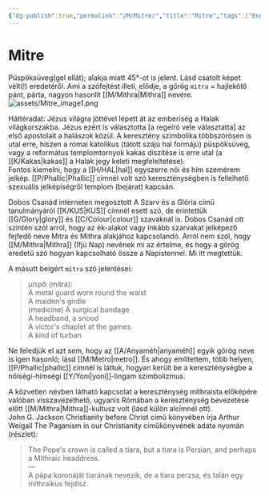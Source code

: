 ```yaml
---
{"dg-publish":true,"permalink":"/M/Mitre/","title":"Mitre","tags":["Englishtexttranslated"],"created":"2023-10-14T06:10","updated":"2024-02-02T03:30"}
---
```



# Mitre

Püspöksüveg(gel ellát); alakja miatt 45°-ot is jelent. Lásd csatolt képet vélt(!) eredetéről. Ami a szófejtést illeti, elődje, a görög `mitra` = hajlekötő pánt, párta, nagyon hasonlít [[M/Mithra\|Mithra]] nevére.  
![assets/Mitre_image1.png](/img/user/M/assets/Mitre_image1.png)  

Háttéradat: Jézus világra jöttével lépett át az emberiség a Halak világkorszakba. Jézus ezért is választotta \[a regeíró vele választatta\] az első apostolait a halászok közül. A keresztény szimbolika többszörösen is utal erre, hiszen a római katolikus (tátott szájú hal formájú) püspöksüveg, vagy a református templomtornyok kakas díszítése is erre utal (a [[K/Kakas\|kakas]] a Halak jegy keleti megfeleltetése).  
Fontos kiemelni, hogy a [[H/HAL\|hal]] egyszerre női és hím szemérem jelkép. [[P/Phallic\|Phallic]] címnél volt szó kereszténységben is fellelhető szexuális jelképiségről templom (bejárat) kapcsán.  

Dobos Csanád interneten megosztott A Szarv és a Glória című tanulmányáról [[K/KUS\|KUS]] címnél esett szó, de érintettük [[G/Glory\|glory]] és [[C/Colour\|colour]] szavaknál is. Dobos Csanád ott szintén szól arról, hogy az ék-alakot vagy inkább szarvakat jelképező fejfedő neve Mitra és Mithra alakjához kapcsolandó. Arról nem szól, hogy [[M/Mithra\|Mithra]] (Ifjú Nap) nevének mi az értelme, és hogy a görög eredetű szó hogyan kapcsolható össze a Napistennel. Mi itt megtettük.  

A másutt beígért `mítra` szó jelentései:  
> μίτρᾰ (mítra):  
> A metal guard worn round the waist  
> A maiden's girdle  
> (medicine) A surgical bandage  
> A headband, a snood  
> A victor's chaplet at the games  
> A kind of turban  

Ne feledjük el azt sem, hogy az [[A/Anyaméh\|anyaméh]] egyik görög neve is igen hasonló; lásd [[M/Metro\|metro]]. És ahogy említettem, több helyen, [[P/Phallic\|phallic]] címnél is láttuk, hogyan került be a kereszténységbe a nőiségi-hímségi [[Y/Yoni\|yoni]]-lingam szimbolizmus.  

A közvetlen névben látható kapcsolat a kereszténység mithraista előképére valóban visszavezethető, ugyanis Rómában a kereszténység bevezetése előtt [[M/Mithra\|Mithra]]-kultusz volt (lásd külön alcímnél ott).  
John G. Jackson Christianity before Christ című könyvében írja Arthur Weigall The Paganism in our Christianity címűkönyvének adata nyomán (részlet):  
> The Pope's crown is called a tiara, but a tiara is Persian, and perhaps a Mithraic headdress.  
> —  
> A pápa koronáját tiarának nevezik, de a tiara perzsa, és talán egy mithraikus fejdísz.  